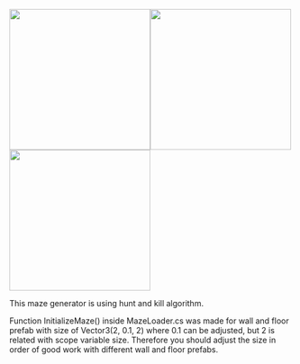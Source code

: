 <img src="https://user-images.githubusercontent.com/40713378/42179681-86eb153c-7e3d-11e8-8d47-bd9d4211835d.png" width="250" height="250" /><img src="https://user-images.githubusercontent.com/40713378/42179683-88cf251e-7e3d-11e8-9325-2d96d9139815.png" width="250" height="250" /><img src="https://user-images.githubusercontent.com/40713378/42179686-8a063206-7e3d-11e8-9387-a7cfc0d8dca0.png" width="250" height="250" />

This maze generator is using hunt and kill algorithm.

Function InitializeMaze() inside MazeLoader.cs was made for wall and floor prefab with size of Vector3(2, 0.1, 2) where 0.1 can be adjusted, but 2 is related with scope variable size.
Therefore you should adjust the size in order of good work with different wall and floor prefabs.
